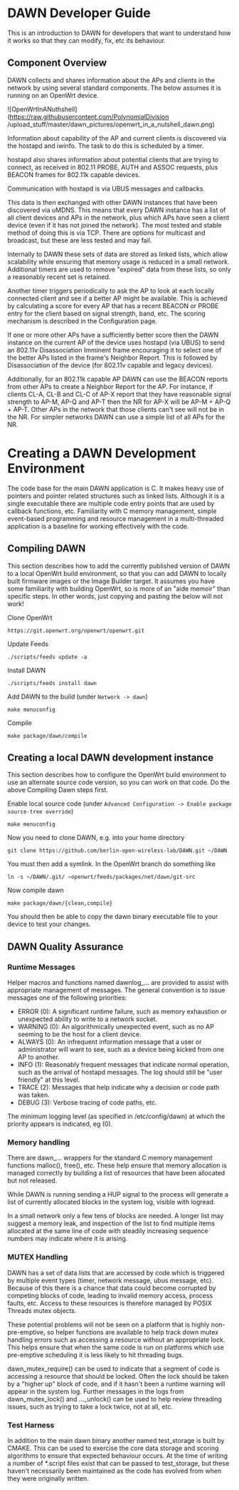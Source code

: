 # DAWN Developer Guide
This is an introduction to DAWN for developers that want to understand how
it works so that they can modify, fix, etc its behaviour.

## Component Overview
DAWN collects and shares information about the APs and clients in the
network by using several standard components.  The below assumes it is
running on an OpenWrt device.

![OpenWrtInANuthshell](https://raw.githubusercontent.com/PolynomialDivision
/upload_stuff/master/dawn_pictures/openwrt_in_a_nutshell_dawn.png)

Information about capability of the AP and current clients is discovered
via the hostapd and iwinfo.  The task to do this is scheduled by a timer.

hostapd also shares information about potential clients that are trying to
connect, as received in 802.11 PROBE, AUTH and ASSOC requests, plus BEACON
frames for 802.11k capable devices.

Communication with hostapd is via UBUS messages and callbacks.

This data is then exchanged with other DAWN instances that have been
discovered via uMDNS. This means that every DAWN instance has a list of
all client devices and APs in the network, plus which APs have seen a
client device (even if it has not joined the network).  The most tested
and stable method of doing this is via TCP.  There are options for
multicast and broadcast, but these are less tested and may fail.

Internally to DAWN these sets of data are stored as linked lists, which
allow scalability while ensuring that memory usage is reduced in a small
network.  Additional timers are used to remove "expired" data from these
lists, so only a reasonably recent set is retained.

Another timer triggers periodically to ask the AP to look at each locally
connected client and see if a better AP might be available.  This is
achieved by calculating a score for every AP that has a recent BEACON or
PROBE entry for the client based on signal strength, band, etc.  The
scoring mechanism is  described in the Configuration page.

If one or more other APs have a sufficiently better score then the DAWN
instance on the current AP of the device uses hostapd (via UBUS) to send
an 802.11v Disassociation Imminent frame encouraging it to select one of
the better APs listed in the frame's Neighbor Report.  This is followed by
Disassociation of the device (for 802.11v capable and legacy devices).

Additionally, for an 802.11k capable AP DAWN can use the BEACON reports
from other APs to create a Neighbor Report for the AP.  For instance, if
clients CL-A, CL-B and CL-C of AP-X report that they have reasonable
signal strength to AP-M, AP-Q and AP-T then the NR for AP-X will be AP-M +
AP-Q + AP-T.  Other APs in the network that those clients can't see will
not be in the NR.  For simpler networks DAWN can use a simple list of all
APs for the NR.

# Creating a DAWN Development Environment

The code base for the main DAWN application is C.  It makes heavy use of
pointers and pointer related structures such as linked lists.  Although it
is a single executable there are multiple code entry points that are used
by callback functions, etc. Familiarity with C memory management, simple
event-based programming and resource management in a multi-threaded
application is a baseline for working effectively with the code.

## Compiling DAWN

This section describes how to add the currently published version of DAWN
to a local OpenWrt build environment, so that you can add DAWN to locally
built firmware images or the Image Builder target.  It assumes you have
some familiarity with building OpenWrt, so is more of an "aide memoir"
than specific steps. In other words, just copying and pasting the below
will not work!

Clone OpenWrt

    https://git.openwrt.org/openwrt/openwrt.git

Update Feeds

    ./scripts/feeds update -a

Install DAWN

    ./scripts/feeds install dawn

Add DAWN to the build (under `Network -> dawn`)

    make menuconfig

Compile

    make package/dawn/compile

## Creating a local DAWN development instance
This section describes how to configure the OpenWrt build environment to
use an alternate source code version, so you can work on that code.  Do
the above Compiling Dawn steps first.

Enable local source code (under `Advanced Configuration -> Enable package
source-tree override`)

    make menuconfig

Now you need to clone DAWN, e.g. into your home directory

    git clone https://github.com/berlin-open-wireless-lab/DAWN.git ~/DAWN

You must then add a symlink. In the OpenWrt branch do something like

    ln -s ~/DAWN/.git/ ~openwrt/feeds/packages/net/dawn/git-src

Now compile dawn

    make package/dawn/{clean,compile}

You should then be able to copy the dawn binary executable file to your
device to test your changes.

## DAWN Quality Assurance

### Runtime Messages
Helper macros and functions named dawnlog_... are provided to assist with appropriate
management of messages.  The general convention is to issue messages one
of the following priorities:
- ERROR (0): A significant runtime failure, such as memory exhaustion or
unexpected ability to write to a network socket.
- WARNING (0): An algorithmically unexpected event, such as no AP seeming
to be the host for a client device.
- ALWAYS (0): An infrequent information message that a user or
administrator will want to see, such as a device being kicked from one AP
to another.
- INFO (1): Reasonably frequent messages that indicate normal operation,
such as the arrival of hostapd messages.  The log should still be "user
friendly" at this level.
- TRACE (2): Messages that help indicate why a decision or code path was
taken.
- DEBUG (3): Verbose tracing of code paths, etc.

The minimum logging level (as specified in /etc/config/dawn) at which the
priority appears is indicated, eg (0).

### Memory handling
There are dawn_... wrappers for the standard C memory management functions
malloc(), free(), etc.  These help ensure that memory allocation is
managed correctly by building a list of resources that have been allocated
but not released.

While DAWN is running sending a HUP signal to the process will generate a
list of currently allocated blocks in the system log, visible with logread.

In a small network only a few tens of blocks are needed.  A longer list
may suggest a memory leak, and inspection of the list to find multiple
items allocated at the same line of code with steadily increasing sequence
numbers may indicate where it is arising.

### MUTEX Handling
DAWN has a set of data lists that are accessed by code which is triggered
by multiple event types (timer, network message, ubus message, etc).
Because of this there is a chance that data could become corrupted by
competing blocks of code, leading to invalid memory access, process
faults, etc.  Access to these resources is therefore managed by POSIX
Threads mutex objects.

These potential problems will not be seen on a platform that is highly
non-pre-emptive, so helper functions are available to help track down
mutex handling errors such as accessing a resource without an appropriate
lock.  This helps ensure that when the same code is run on platforms which
use pre-emptive scheduling it is less likely to hit threading bugs.

dawn_mutex_require() can be used to indicate that a segment of code is
accessing a resource that should be locked.  Often the lock should be
taken by a "higher up" block of code, and if it hasn't been a runtime
warning will appear in the system log.  Further messages in the logs from
dawn_mutex_lock() and ..._unlock() can be used to help review threading
issues, such as trying to take a lock twice, not at all, etc.

### Test Harness
In addition to the main dawn binary another named test_storage is built by
CMAKE.  This can be used to exercise the core data storage and scoring
algorithms to ensure that expected behaviour occurs.  At the time of
writing a number of *.script files exist that can be passed to
test_storage, but these haven't necessarily been maintained as the code
has evolved from when they were originally written.

